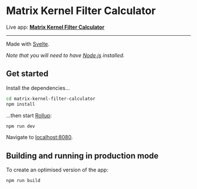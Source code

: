 # Matrix Kernel Filter Calculator

Live app: **[Matrix Kernel Filter Calculator](https://mschuepbach.github.io/matrix-kernel-filter-calculator)**

---

Made with [Svelte](https://svelte.dev).

_Note that you will need to have [Node.js](https://nodejs.org) installed._

## Get started

Install the dependencies...

```bash
cd matrix-kernel-filter-calculator
npm install
```

...then start [Rollup](https://rollupjs.org):

```bash
npm run dev
```

Navigate to [localhost:8080](http://localhost:8080).

## Building and running in production mode

To create an optimised version of the app:

```bash
npm run build
```
